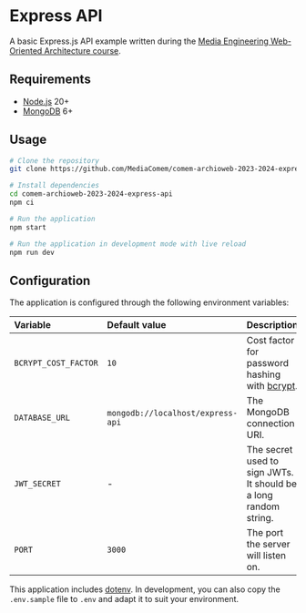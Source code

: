 # Express API

A basic Express.js API example written during the [Media Engineering
Web-Oriented Architecture
course](https://github.com/MediaComem/comem-archioweb).

## Requirements

* [Node.js](https://nodejs.org) 20+
* [MongoDB](https://www.mongodb.com) 6+

## Usage

```bash
# Clone the repository
git clone https://github.com/MediaComem/comem-archioweb-2023-2024-express-api.git

# Install dependencies
cd comem-archioweb-2023-2024-express-api
npm ci

# Run the application
npm start

# Run the application in development mode with live reload
npm run dev
```

## Configuration

The application is configured through the following environment variables:

| Variable             | Default value                     | Description                                                                           |
| :------------------- | :-------------------------------- | :------------------------------------------------------------------------------------ |
| `BCRYPT_COST_FACTOR` | `10`                              | Cost factor for password hashing with [bcrypt](https://en.wikipedia.org/wiki/Bcrypt). |
| `DATABASE_URL`       | `mongodb://localhost/express-api` | The MongoDB connection URI.                                                           |
| `JWT_SECRET`         | -                                 | The secret used to sign JWTs. It should be a long random string.                      |
| `PORT`               | `3000`                            | The port the server will listen on.                                                   |

This application includes [dotenv](https://www.npmjs.com/package/dotenv). In
development, you can also copy the `.env.sample` file to `.env` and adapt it to
suit your environment.
